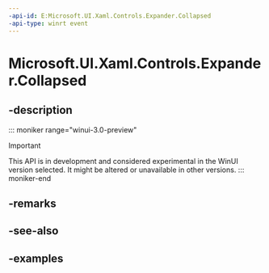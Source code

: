 ```yaml
---
-api-id: E:Microsoft.UI.Xaml.Controls.Expander.Collapsed
-api-type: winrt event
---
```


# Microsoft.UI.Xaml.Controls.Expander.Collapsed

<!--
public event Windows.Foundation.TypedEventHandler<Microsoft.UI.Xaml.Controls.Expander,Microsoft.UI.Xaml.Controls.ExpanderCollapsedEventArgs> Collapsed;
-->


## -description

::: moniker range="winui-3.0-preview"
> [!Important]
> This API is in development and considered experimental in the WinUI version selected. It might be altered or unavailable in other versions.
::: moniker-end

## -remarks

## -see-also

## -examples


